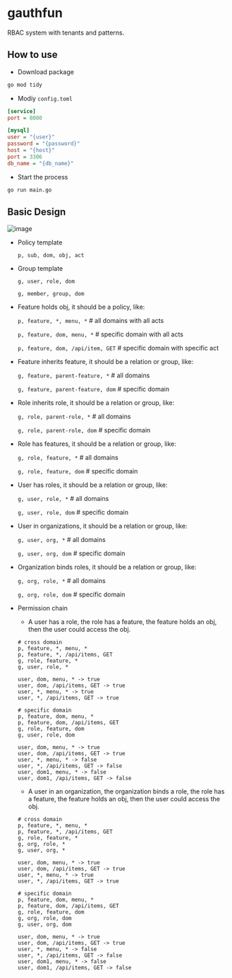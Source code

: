 # gauthfun
RBAC system with tenants and patterns.


## How to use

- Download package

``` bash
go mod tidy
```

- Modiy `config.toml`

``` ini
[service]
port = 8080

[mysql]
user = "{user}"
password = "{password}"
host = "{host}"
port = 3306
db_name = "{db_name}"
``` 

- Start the process

``` bash
go run main.go
```


## Basic Design

![image](https://user-images.githubusercontent.com/6275608/129182060-b0aa5599-d525-44b3-94d0-e8df922ffb1d.png)

- Policy template

  `p, sub, dom, obj, act`

- Group template

  `g, user, role, dom`
  
  `g, member, group, dom`

- Feature holds obj, it should be a policy, like:

  `p, feature, *, menu, *` # all domains with all acts
  
  `p, feature, dom, menu, *` # specific domain with all acts
  
  `p, feature, dom, /api/item, GET` # specific domain with specific act

- Feature inherits feature, it should be a relation or group, like:

  `g, feature, parent-feature, *` # all domains
  
  `g, feature, parent-feature, dom` # specific domain

- Role inherits role, it should be a relation or group, like:

  `g, role, parent-role, *` # all domains
  
  `g, role, parent-role, dom` # specific domain

- Role has features, it should be a relation or group, like:

  `g, role, feature, *` # all domains
  
  `g, role, feature, dom` # specific domain

- User has roles, it should be a relation or group, like:

  `g, user, role, *` # all domains
  
  `g, user, role, dom` # specific domain

- User in organizations, it should be a relation or group, like:

  `g, user, org, *` # all domains
  
  `g, user, org, dom` # specific domain


- Organization binds roles, it should be a relation or group, like:

  `g, org, role, *` # all domains
  
  `g, org, role, dom` # specific domain

- Permission chain

  - A user has a role, the role has a feature, the feature holds an obj, then the user could access the obj.
  
  ```
  # cross domain
  p, feature, *, menu, *
  p, feature, *, /api/items, GET
  g, role, feature, *
  g, user, role, *
  
  user, dom, menu, * -> true
  user, dom, /api/items, GET -> true  
  user, *, menu, * -> true
  user, *, /api/items, GET -> true  

  # specific domain
  p, feature, dom, menu, *
  p, feature, dom, /api/items, GET
  g, role, feature, dom
  g, user, role, dom
  
  user, dom, menu, * -> true
  user, dom, /api/items, GET -> true  
  user, *, menu, * -> false
  user, *, /api/items, GET -> false
  user, dom1, menu, * -> false
  user, dom1, /api/items, GET -> false
  ```
  
  - A user in an organization, the organization binds a role, the role has a feature, the feature holds an obj, then the user could access the obj.
  
  ```
  # cross domain
  p, feature, *, menu, *
  p, feature, *, /api/items, GET
  g, role, feature, *
  g, org, role, *
  g, user, org, *
  
  user, dom, menu, * -> true
  user, dom, /api/items, GET -> true  
  user, *, menu, * -> true
  user, *, /api/items, GET -> true  
  
  # specific domain
  p, feature, dom, menu, *
  p, feature, dom, /api/items, GET
  g, role, feature, dom
  g, org, role, dom
  g, user, org, dom  
    
  user, dom, menu, * -> true
  user, dom, /api/items, GET -> true  
  user, *, menu, * -> false
  user, *, /api/items, GET -> false
  user, dom1, menu, * -> false
  user, dom1, /api/items, GET -> false
  ```
  
